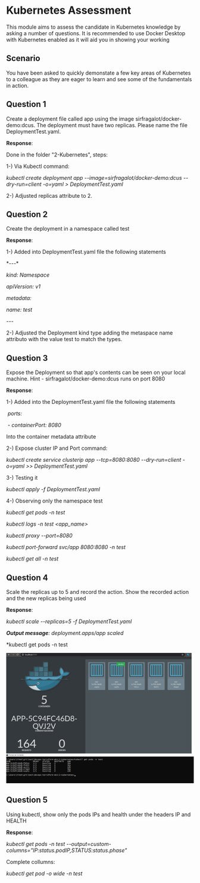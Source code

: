 # Kubernetes Assessment

This module aims to assess the candidate in Kubernetes knowledge by asking a number of questions. It is recommended to use Docker Desktop with Kubernetes enabled as it will aid you in showing your working

## Scenario

You have been asked to quickly demonstate a few key areas of Kubernetes to a colleague as they are eager to learn and see some of the fundamentals in action.  

## Question 1

Create a deployment file called app using the image sirfragalot/docker-demo:dcus. The deployment must have two replicas.
Please name the file DeploymentTest.yaml.

**Response**: 

Done in the folder "2-Kubernetes", steps:

1-) Via Kubectl command:

*kubectl create deployment app --image=sirfragalot/docker-demo:dcus --dry-run=client -o=yaml > DeploymentTest.yaml* 

2-)  Adjusted replicas attribute to 2.

## Question 2

Create the deployment in a namespace called test

**Response**: 

1-) Added into DeploymentTest.yaml file the following statements

\*---*

*kind: Namespace*

*apiVersion: v1*

*metadata:*

 *name: test*

*\---*

2-)  Adjusted the Deployment kind type adding the metaspace name attributo with the value test to match the types.

## Question 3

Expose the Deployment so that app's contents can be seen on your local machine. Hint - sirfragalot/docker-demo:dcus runs on port 8080

**Response**: 

1-) Added into the DeploymentTest.yaml file the following statements

​    *ports:*

​    *\- containerPort: 8080*

Into the container metadata attribute

2-) Expose cluster IP and Port command:

*kubectl create service clusterip app --tcp=8080:8080 --dry-run=client -o=yaml >> DeploymentTest.yaml*

3-) Testing it

*kubectl apply -f DeploymentTest.yaml*

4-) Observing only the namespace test

*kubectl get pods -n test*

*kubectl logs -n test <app_name>*

*kubectl proxy --port=8080*

*kubectl port-forward svc/app 8080:8080 -n test*

*kubectl get all -n test*



## Question 4

Scale the replicas up to 5 and record the action. Show the recorded action and the new replicas being used

**Response**: 

*kubectl scale --replicas=5 -f DeploymentTest.yaml*

***Output message**: deployment.apps/app scaled*

*kubectl get pods -n test

![5_nodes](images\5_nodes.png)

## Question 5

Using kubectl, show only the pods IPs and health under the headers IP and HEALTH

**Response**: 

*kubectl get pods -n test --output=custom-columns="IP:status.podIP,STATUS:status.phase"*

Complete collumns:

*kubectl get pod -o wide -n test*



